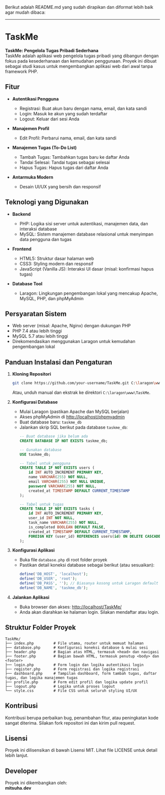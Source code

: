 Berikut adalah README.md yang sudah dirapikan dan diformat lebih baik agar mudah dibaca:

---

# TaskMe

**TaskMe: Pengelola Tugas Pribadi Sederhana**  
TaskMe adalah aplikasi web pengelola tugas pribadi yang dibangun dengan fokus pada kesederhanaan dan kemudahan penggunaan. Proyek ini dibuat sebagai studi kasus untuk mengembangkan aplikasi web dari awal tanpa framework PHP.

## Fitur

- **Autentikasi Pengguna**
  - Registrasi: Buat akun baru dengan nama, email, dan kata sandi
  - Login: Masuk ke akun yang sudah terdaftar
  - Logout: Keluar dari sesi Anda

- **Manajemen Profil**
  - Edit Profil: Perbarui nama, email, dan kata sandi

- **Manajemen Tugas (To-Do List)**
  - Tambah Tugas: Tambahkan tugas baru ke daftar Anda
  - Tandai Selesai: Tandai tugas sebagai selesai
  - Hapus Tugas: Hapus tugas dari daftar Anda

- **Antarmuka Modern**
  - Desain UI/UX yang bersih dan responsif

## Teknologi yang Digunakan

- **Backend**
  - PHP: Logika sisi server untuk autentikasi, manajemen data, dan interaksi database
  - MySQL: Sistem manajemen database relasional untuk menyimpan data pengguna dan tugas

- **Frontend**
  - HTML5: Struktur dasar halaman web
  - CSS3: Styling modern dan responsif
  - JavaScript (Vanilla JS): Interaksi UI dasar (misal: konfirmasi hapus tugas)

- **Database Tool**
  - Laragon: Lingkungan pengembangan lokal yang mencakup Apache, MySQL, PHP, dan phpMyAdmin

## Persyaratan Sistem

- Web server (misal: Apache, Nginx) dengan dukungan PHP
- PHP 7.4 atau lebih tinggi
- MySQL 5.7 atau lebih tinggi
- Direkomendasikan menggunakan Laragon untuk kemudahan pengembangan lokal

## Panduan Instalasi dan Pengaturan

1. **Kloning Repositori**
   ```bash
   git clone https://github.com/your-username/TaskMe.git C:\laragon\www\TaskMe
   ```
   Atau, unduh manual dan ekstrak ke direktori `C:\laragon\www\TaskMe`.

2. **Konfigurasi Database**
   - Mulai Laragon (pastikan Apache dan MySQL berjalan)
   - Akses phpMyAdmin di [http://localhost/phpmyadmin](http://localhost/phpmyadmin)
   - Buat database baru: `taskme_db`
   - Jalankan skrip SQL berikut pada database `taskme_db`:
     ```sql
     -- Buat database jika belum ada
     CREATE DATABASE IF NOT EXISTS taskme_db;

     -- Gunakan database
     USE taskme_db;

     -- Tabel untuk pengguna
     CREATE TABLE IF NOT EXISTS users (
         id INT AUTO_INCREMENT PRIMARY KEY,
         name VARCHAR(255) NOT NULL,
         email VARCHAR(255) NOT NULL UNIQUE,
         password VARCHAR(255) NOT NULL,
         created_at TIMESTAMP DEFAULT CURRENT_TIMESTAMP
     );

     -- Tabel untuk tugas
     CREATE TABLE IF NOT EXISTS tasks (
         id INT AUTO_INCREMENT PRIMARY KEY,
         user_id INT NOT NULL,
         task_name VARCHAR(255) NOT NULL,
         is_completed BOOLEAN DEFAULT FALSE,
         created_at TIMESTAMP DEFAULT CURRENT_TIMESTAMP,
         FOREIGN KEY (user_id) REFERENCES users(id) ON DELETE CASCADE
     );
     ```

3. **Konfigurasi Aplikasi**
   - Buka file `database.php` di root folder proyek
   - Pastikan detail koneksi database sebagai berikut (atau sesuaikan):
     ```php
     define('DB_HOST', 'localhost');
     define('DB_USER', 'root');
     define('DB_PASS', ''); // Biasanya kosong untuk Laragon default
     define('DB_NAME', 'taskme_db');
     ```

4. **Jalankan Aplikasi**
   - Buka browser dan akses: [http://localhost/TaskMe/](http://localhost/TaskMe/)
   - Anda akan diarahkan ke halaman login. Silakan mendaftar atau login.

## Struktur Folder Proyek

```
TaskMe/
├── index.php         # File utama, router untuk memuat halaman
├── database.php      # Konfigurasi koneksi database & mulai sesi
├── header.php        # Bagian atas HTML, termasuk <head> dan navigasi
├── footer.php        # Bagian bawah HTML, termasuk penutup <body> dan <footer>
├── login.php         # Form login dan logika autentikasi login
├── register.php      # Form registrasi dan logika registrasi
├── dashboard.php     # Tampilan dashboard, form tambah tugas, daftar tugas, dan logika manajemen tugas
├── profile.php       # Form edit profil dan logika update profil
├── logout.php        # Logika untuk proses logout
└── style.css         # File CSS untuk seluruh styling UI/UX
```

## Kontribusi

Kontribusi berupa perbaikan bug, penambahan fitur, atau peningkatan kode sangat diterima. Silakan fork repositori ini dan kirim pull request.

## Lisensi

Proyek ini dilisensikan di bawah Lisensi MIT. Lihat file LICENSE untuk detail lebih lanjut.

## Developer

Proyek ini dikembangkan oleh:  
**mitsuha.dev**